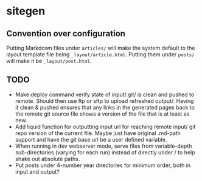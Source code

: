 # sitegen

## Convention over configuration

Putting Markdown files under `articles/` will make the system default to the layout template file being `_layout/article.html`. Putting them under `posts/` will make it be `_layout/post.html`.

## TODO

- Make deploy command verify state of input/.git/ is clean and pushed to remote. Should then use ftp or sftp to upload refreshed output/. Having it clean & pushed ensures that any links in the generated pages back to the remote git source file shows a version of the file that is at least as new.
- Add liquid function for outputting input url for reaching remote input/ git repo version of the current file. Maybe just have original .md-path support and have the git base url be a user defined variable.
- When running in dev webserver mode, serve files from variable-depth sub-directories (varying for each run) instead of directly under / to help shake out absolute paths.
- Put posts under 4-number year directories for minimum order, both in input and output?
